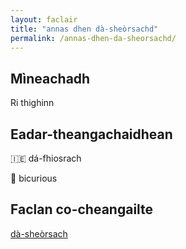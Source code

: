 ```yaml
---
layout: faclair
title: "annas dhen dà-sheòrsachd"
permalink: /annas-dhen-da-sheorsachd/
---
```


## Mìneachadh

Ri thighinn

## Eadar-theangachaidhean

&#x1f1ee;&#x1f1ea; dá-fhiosrach

&#x1f3f4;&#xe0067;&#xe0062;&#xe0065;&#xe006e;&#xe0067;&#xe007f; bicurious

## Faclan co-cheangailte

[dà-sheòrsach](https://faclair.lgbt/da-sheorsach)